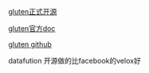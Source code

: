 [gluten正式开源](https://cn.kyligence.io/blog/gluten-spark/)

[gluten官方doc](https://oap-project.github.io/gluten/)

[gluten github](https://github.com/oap-project/gluten)

datafution 开源做的比facebook的velox好

